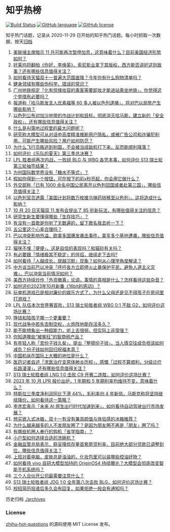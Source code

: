 # 知乎热榜
[![Build Status](https://github.com/ToWeLong/zhihu-hot-questions/workflows/CI/badge.svg)](https://github.com/ToWeLong/zhihu-hot-questions/actions)
[![GitHub language](https://img.shields.io/badge/language-golang-orange.svg)](https://golang.org/)
[![GitHub license](https://img.shields.io/github/license/ToWeLong/zhihu-hot-questions)](https://github.com/ToWeLong/zhihu-hot-questions/blob/main/LICENSE)

知乎热门话题，记录从 2020-11-29 日开始的知乎热门话题。每小时抓取一次数据，按天[归档](./archives)

<!-- BEGIN -->

1. [美联储主席暗示 11 月可能再次暂停加息，这意味着什么？目前美国经济形势如何？](https://www.zhihu.com/question/626957782)
1. [好莱坞将翻拍《你好，李焕英》，索尼影业拿下其版权，西方能否讲好这则故事？还有哪些信息值得关注？](https://www.zhihu.com/question/626828734)
1. [如何看待天猫双十一普遍大范围直降？今年你有什么购物清单吗？](https://www.zhihu.com/question/627045191)
1. [健身领域有哪些伪科学、错误的常识？](https://www.zhihu.com/question/26735784)
1. [广州地铁规定「化有惊悚妆容的乘客需要卸妆才能进站乘坐地铁」，你觉得这个举措有必要吗？](https://www.zhihu.com/question/626816270)
1. [报道称「哈马斯发言人优素福等 60 多人被以色列逮捕」，将对巴以局势产生哪些影响？](https://www.zhihu.com/question/627034925)
1. [以色列公布对加沙地带的作战计划和目标，彻底消灭哈马斯，建立新的「安全政权」，还有哪些信息值得关注？](https://www.zhihu.com/question/627055903)
1. [什么是AI落地过程里的最大问题呢？](https://www.zhihu.com/question/626310081)
1. [研究称大模型可从对话中高度精准推断用户隐私，或被广告公司和诈骗犯利用，可能产生哪些风险？用户如何防范？](https://www.zhihu.com/question/626866675)
1. [为什么飞行员叛逃到别国，不会被当成敌机打下来，反而能顺利降落？](https://www.zhihu.com/question/622552315)
1. [如何评价《乐队的夏天》第三季总决赛？](https://www.zhihu.com/question/627058922)
1. [LPL 胜者组再次内战，一败组 BLG 与 WBG 各凭本事，如何评价 S13 瑞士轮第三轮抽签结果？](https://www.zhihu.com/question/627066926)
1. [为何国际数学界没有「糖水不等式」？](https://www.zhihu.com/question/626275919)
1. [假如你得到一个按钮，可在按下的前x秒亮起，你会用它做什么？](https://www.zhihu.com/question/620391611)
1. [外交部称「已有 1000 余名中国公民离开以色列回国或者赴第三国」，哪些信息值得关注？](https://www.zhihu.com/question/627002619)
1. [以色列官员透露「美国计划将数万枚援乌弹药转移至以色列」，这将造成什么影响？](https://www.zhihu.com/question/626988958)
1. [10 月 20 日天猫双 11 发布会提出了 85 折新玩法，有哪些值得关注的信息？](https://www.zhihu.com/question/626917543)
1. [研究生新生要懂得哪些「生存技巧」？](https://www.zhihu.com/question/625453804)
1. [有没有一首歌是你听了无数遍的，留下歌名我去听一下？](https://www.zhihu.com/question/622425677)
1. [五公里这个心率合理吗？](https://www.zhihu.com/question/596243905)
1. [巴以冲突影响外溢，欧美多国爆发袭击事件，美军多个基地遭袭，哪些信息值得关注？](https://www.zhihu.com/question/626983350)
1. [猫咪不埋「便便」，这是自信的表现吗？和猫砂有关吗？](https://www.zhihu.com/question/626421211)
1. [有必要跟「情绪极其不稳定」的伴侣，继续走下去吗?](https://www.zhihu.com/question/626310711)
1. [如何看待「人越成长，就越沉默」现象？如何从心理学角度解读？](https://www.zhihu.com/question/626978116)
1. [中方谈当前巴以冲突「呼吁各方立即停火止暴保护平民，避免人道主义灾难」，巴以冲突当前情况如何？](https://www.zhihu.com/question/627005681)
1. [美西方持续炒作「外资撤离」论调，事情的真相是什么？怎样看待这些杂音？](https://www.zhihu.com/question/626803789)
1. [如何评价2023年10月新番《16bit的感动》？](https://www.zhihu.com/question/625822396)
1. [玩单机游戏已是相对廉价的娱乐方式了，为什么父母还是见不得孩子在房间里打游戏？](https://www.zhihu.com/question/612630292)
1. [LPL 队伍本次世界赛首败，S13 瑞士轮胜者组 WBG 0:1 不敌 G2，如何评价这场比赛？](https://www.zhihu.com/question/627029680)
1. [挣钱和陪孩子哪一个更重要？](https://www.zhihu.com/question/613569488)
1. [现代战争中若失去制空权，火炮阵地能存活多久？](https://www.zhihu.com/question/626926870)
1. [能不能想象出一种超能力，听上去很弱，但实际上非常强？](https://www.zhihu.com/question/612715374)
1. [你知道哪些“被冤枉”的智商税产品？](https://www.zhihu.com/question/626991307)
1. [有年轻人称「苦份子钱久矣」，提出「整顿份子钱」，当人情交往成负担该如何减负？份子钱如何回归祝福本意？](https://www.zhihu.com/question/626801188)
1. [中国机床在国际上大概的地位是什么？](https://www.zhihu.com/question/455513991)
1. [医药记者自述「求医治疗支原体肺炎历程」，感慨「过程不算顺利，分级诊疗长路漫漫」，还有哪些信息值得关注？](https://www.zhihu.com/question/626976199)
1. [S13 瑞士轮胜者组 LNG 1:0 击败 C9 开赛二连胜，如何评价这场比赛？](https://www.zhihu.com/question/626990438)
1. [2023 年 10 月 LPR 报价出炉，1 年期和 5 年期利率均维持不变，意味着什么？](https://www.zhihu.com/question/626963444)
1. [特斯拉三季度净利润同比下滑 44%，毛利率创 4 年新低，马斯克称将坚持继续降价，如何看待这一策略？](https://www.zhihu.com/question/626901506)
1. [李彦宏表示「未来 AI 原生出行时代加速到来」，如何看待自动驾驶出行市场发展？](https://www.zhihu.com/question/626832311)
1. [想买嵌入式冰箱，双十一有没有兼具颜值与体验感的冰箱推荐？](https://www.zhihu.com/question/626995094)
1. [为什么越来越多的人不发朋友圈了？是因为朋友圈不再是「朋友」圈了吗？](https://www.zhihu.com/question/626978033)
1. [有哪些机圈人奉行的购机「省学指南」？](https://www.zhihu.com/question/626916502)
1. [小户型如何选择合适的洗碗机？](https://www.zhihu.com/question/622988288)
1. [金融监管总局表示，稳妥降低存量首套房贷利率，目前绝大部分贷款已调整到位，哪些信息值得关注？](https://www.zhihu.com/question/627007282)
1. [上班对着电脑，皮肤总是油油的，化妆包里可以装哪些控油好物？](https://www.zhihu.com/question/625769717)
1. [如何看待 vivo 自研大模型加持的 OriginOS4 持续曝光？大模型会彻底改变智能手机系统吗？](https://www.zhihu.com/question/626890618)
1. [三个人合伙开公司最需要注意什么？](https://www.zhihu.com/question/339298758)
1. [S13 瑞士轮胜者组 JDG 1:0 全年第八次击败 BLG，如何评价这场比赛？](https://www.zhihu.com/question/627050693)
1. [校招简历投递后多久会有回复，如果拒绝一般会有通知吗？](https://www.zhihu.com/question/622554229)

<!-- END -->

历史归档 [./archives](./archives)


### License
[zhihu-hot-questions](https://github.com/towelong/zhihu-hot-questions) 的源码使用 MIT License 发布。
